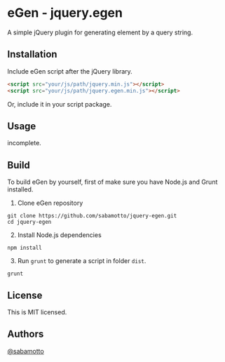 # eGen - jquery.egen

A simple jQuery plugin for generating element by a query string.

## Installation

Include eGen script after the jQuery library.

```html
<script src="your/js/path/jquery.min.js"></script>
<script src="your/js/path/jquery.egen.min.js"></script>
```

Or, include it in your script package.

## Usage

incomplete.

## Build

To build eGen by yourself, first of make sure you have Node.js and Grunt installed.

1. Clone eGen repository

```
git clone https://github.com/sabamotto/jquery-egen.git
cd jquery-egen
```

2. Install Node.js dependencies

```
npm install
```

3. Run `grunt` to generate a script in folder `dist`.

```
grunt
```

## License

This is MIT licensed.

## Authors

[@sabamotto](https://twitter.com/sabamotto)

